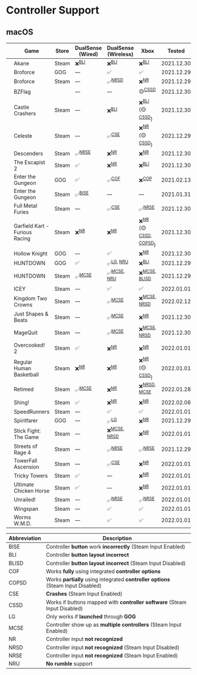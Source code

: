 # Controller Support

## macOS

|                                                                                                                  | Game                           | Store | DualSense (Wired)          | DualSense (Wireless)                      | Xbox                                                                 | Tested     |
| ---------------------------------------------------------------------------------------------------------------- | ------------------------------ | ----- | -------------------------- | ----------------------------------------- | -------------------------------------------------------------------- | ---------- |
| <img src="Pictures/Akane.png" alt="Akane" style="zoom:25%;" />                                                   | Akane                          | Steam | ❌<sup>[BLI](#bli)</sup>   | ❌<sup>[BLI](#bli)</sup>                  | ❌<sup>[BLI](#bli)</sup>                                             | 2021.12.30 |
| <img src="Pictures/Broforce.png" alt="Broforce" style="zoom:25%;" />                                             | Broforce                       | GOG   | —                          | ✅                                        | ✅                                                                   | 2021.12.29 |
| <img src="Pictures/Broforce.png" alt="Broforce" style="zoom:25%;" />                                             | Broforce                       | Steam | —                          | ✅<sup>[NRSD](#nrsd)</sup>                | ❌<sup>[NR](#nr)</sup>                                               | 2021.12.29 |
| <img src="Pictures/BZFlag.png" alt="BZFlag" style="zoom:25%;" />                                                 | BZFlag                         |       | —                          | —                                         | 🟡<sup>[CSSD](#cssd)</sup>                                           | 2021.12.30 |
| <img src="Pictures/Castle Crashers.png" alt="Castle Crashers" style="zoom:25%;" />                               | Castle Crashers                | Steam | —                          | ❌<sup>[BLI](#bli)</sup>                  | ❌<sup>[BLI](#bli)</sup> (🟡<sup>[CSSD](#cssd)</sup>)                | 2021.12.30 |
| <img src="Pictures/Celeste.png" alt="Celeste" style="zoom:25%;" />                                               | Celeste                        | Steam | —                          | ✅<sup>[CSE](#cse)</sup>                  | ❌<sup>[NR](#nr)</sup> (🟡<sup>[CSSD](#cssd)</sup>)                  | 2021.12.29 |
| <img src="Pictures/Descenders.png" alt="Descenders" style="zoom:25%;" />                                         | Descenders                     | Steam | ✅<sup>[NRSE](#nrse)</sup> | ❌<sup>[NR](#NR)</sup>                    | ❌<sup>[NR](#nr)</sup>                                               | 2021.12.30 |
| <img src="Pictures/The Escapist 2.png" alt="The Escapist 2" style="zoom:25%;" />                                 | The Escapist 2                 | Steam | ✅                         | ❌<sup>[NR](#NR)</sup>                    | ❌<sup>[BLI](#bli)</sup>                                             | 2021.12.30 |
| <img src="Pictures/Enter the Gungeon.png" alt="Enter the Gungeon" style="zoom:25%;" />                           | Enter the Gungeon              | GOG   | ✅                         | ✅<sup>[COF](#cof)</sup>                  | ❌<sup>[COP](#cop)</sup>                                             | 2021.02.13 |
| <img src="Pictures/Enter the Gungeon.png" alt="Enter the Gungeon" style="zoom:25%;" />                           | Enter the Gungeon              | Steam | ✅<sup>[BISE](#bise)</sup> | —                                         | —                                                                    | 2021.01.31 |
| <img src="Pictures/Full Metal Furies.png" alt="Full Metal Furies" style="zoom:25%;" />                           | Full Metal Furies              | Steam | —                          | ✅<sup>[CSE](#cse)</sup>                  | ✅<sup>[NRSE](#nrse)</sup>                                           | 2021.12.30 |
| <img src="Pictures/Garfield Kart - Furious Racing.png" alt="Garfield Kart - Furious Racing" style="zoom:25%;" /> | Garfield Kart - Furious Racing | Steam | ❌<sup>[NR](#nr)</sup>     | ❌<sup>[NR](#nr)</sup>                    | ❌<sup>[NR](#nr)</sup> (🟡<sup>[CSSD](#cssd), [COPSD](#copsd)</sup>) | 2021.12.30 |
| <img src="Pictures/Hollow Knight.png" alt="Hollow Knight" style="zoom:25%;" />                                   | Hollow Knight                  | GOG   | —                          | ✅                                        | ❌<sup>[NR](#nr)</sup>                                               | 2021.12.30 |
| <img src="Pictures/HUNTDOWN.png" alt="HUNTDOWN" style="zoom:25%;" />                                             | HUNTDOWN                       | GOG   | ✅                         | ✅<sup>[LG](#lg), [NRU](#nru)</sup>       | ❌<sup>[BLI](#bli)</sup>                                             | 2021.12.29 |
| <img src="Pictures/HUNTDOWN.png" alt="HUNTDOWN" style="zoom:25%;" />                                             | HUNTDOWN                       | Steam | ✅<sup>[MCSE](#mcse)</sup> | ✅<sup>[MCSE](#mcse), [NRU](#nru)</sup>   | ❌<sup>[MCSE](#mcse), [BLISD](#blisd)</sup>                          | 2021.12.29 |
| <img src="Pictures/ICEY.png" alt="ICEY" style="zoom:25%;" />                                                     | ICEY                           | Steam | —                          | ✅                                        | ✅                                                                   | 2022.01.01 |
| <img src="Pictures/Kingdom Two Crowns.png" alt="Kingdom Two Crowns" style="zoom:25%;" />                         | Kingdom Two Crowns             | Steam | —                          | ✅<sup>[MCSE](#mcse)</sup>                | ❌<sup>[MCSE](#mcse), [NRSD](#nrsd)</sup>                            | 2022.02.12 |
| <img src="Pictures/Just Shapes & Beats.png" alt="Just Shapes & Beats" style="zoom:25%;" />                       | Just Shapes & Beats            | Steam | —                          | ✅<sup>[MCSE](#mcse)</sup>                | ❌<sup>[NR](#nr)</sup>                                               | 2021.12.30 |
| <img src="Pictures/MageQuit.png" alt="MageQuit" style="zoom:25%;" />                                             | MageQuit                       | Steam | —                          | ✅<sup>[MCSE](#mcse)</sup>                | ❌<sup>[MCSE](#mcse), [NRSD](#nrsd)</sup>                            | 2021.12.30 |
| <img src="Pictures/Overcooked! 2.png" alt="Overcooked! 2" style="zoom:25%;" />                                   | Overcooked! 2                  | Steam | ✅                         | ❌<sup>[NR](#nr)</sup>                    | ❌<sup>[NR](#nr)</sup>                                               | 2022.01.01 |
| <img src="Pictures/Regular Human Basketball.png" alt="Regular Human Basketball" style="zoom:25%;" />             | Regular Human Basketball       | Steam | ❌<sup>[NR](#nr)</sup>     | ❌<sup>[NR](#nr)</sup>                    | ❌<sup>[NR](#nr)</sup> (🟡<sup>[CSSD](#cssd)</sup>)                  | 2022.01.01 |
| <img src="Pictures/Retimed.png" alt="Retimed" style="zoom:25%;" />                                               | Retimed                        | Steam | ✅<sup>[MCSE](#mcse)</sup> | ❌<sup>[NR](#nr)</sup>                    | ❌<sup>[NRSD](#nrsd), [MCSE](#mcse)</sup>                            | 2022.01.28 |
| <img src="Pictures/Shing!.png" alt="Shing!" style="zoom:25%;" />                                                 | Shing!                         | Steam | ✅                         | ❌<sup>[NR](#nr)</sup>                    | ❌<sup>[NR](#nr)</sup>                                               | 2022.02.06 |
| <img src="Pictures/SpeedRunners.png" alt="SpeedRunners" style="zoom:25%;" />                                     | SpeedRunners                   | Steam | —                          | ✅                                        | ✅                                                                   | 2022.01.01 |
| <img src="Pictures/Spiritfarer.png" alt="Spiritfarer" style="zoom:25%;" />                                       | Spiritfarer                    | GOG   | —                          | ✅<sup>[LG](#lg)</sup>                    | ❌<sup>[NR](#nr)</sup>                                               | 2021.12.29 |
| <img src="Pictures/Stick Fight - The Game.png" alt="Stick Fight: The Game" style="zoom:25%;" />                  | Stick Fight: The Game          | Steam | —                          | ❌<sup>[MCSE](#mcse), [NRSD](#nrsd)</sup> | ❌<sup>[NR](#nr)</sup>                                               | 2022.01.01 |
| <img src="Pictures/Streets of Rage 4.png" alt="Streets of Rage 4" style="zoom:25%;" />                           | Streets of Rage 4              | Steam | —                          | ✅<sup>[NRSE](#nrse)</sup>                | ✅<sup>[NRSE](#nrse)</sup>                                           | 2021.12.29 |
| <img src="Pictures/TowerFall Ascension.png" alt="TowerFall Ascension" style="zoom:25%;" />                       | TowerFall Ascension            | Steam | —                          | ✅<sup>[CSE](#cse)</sup>                  | ❌<sup>[NR](#nr)</sup>                                               | 2022.01.01 |
| <img src="Pictures/Tricky Towers.png" alt="Tricky Towers" style="zoom:25%;" />                                   | Tricky Towers                  | Steam | ✅                         | —                                         | ❌<sup>[NR](#nr)</sup>                                               | 2022.01.01 |
| <img src="Pictures/Ultimate Chicken Horse.png" alt="Ultimate Chicken Horse" style="zoom:25%;" />                 | Ultimate Chicken Horse         | Steam | ✅                         | —                                         | ❌<sup>[NR](#nr)</sup>                                               | 2022.01.01 |
| <img src="Pictures/Unrailed!.png" alt="Unrailed!" style="zoom:25%;" />                                           | Unrailed!                      | Steam | —                          | ✅<sup>[NRSE](#nrse)</sup>                | ✅<sup>[NRSE](#nrse)</sup>                                           | 2022.01.01 |
| <img src="Pictures/Wingspan.png" alt="Wingspan" style="zoom:25%;" />                                             | Wingspan                       | Steam | —                          | ✅                                        | ✅                                                                   | 2022.01.01 |
| <img src="Pictures/Worms W.M.D.png" alt="Worms W.M.D." style="zoom:25%;" />                                      | Worms W.M.D.                   | Steam | —                          | ✅                                        | ✅                                                                   | 2022.01.01 |

| Abbreviation              | Description                                                                        |
| ------------------------- | ---------------------------------------------------------------------------------- |
| <a name="bise">BISE</a>   | Controller **button** work **incorrectly** (Steam Input Enabled)                   |
| <a name="bli">BLI</a>     | Controller **button layout incorrect**                                             |
| <a name="blisd">BLISD</a> | Controller **button layout incorrect** (Steam Input Disabled)                      |
| <a name="cof">COF</a>     | Works **fully** using integrated **controller options**                            |
| <a name="copsd">COPSD</a> | Works **partially** using integrated **controller options** (Steam Input Disabled) |
| <a name="cse">CSE</a>     | **Crashes** (Steam Input Enabled)                                                  |
| <a name="cssd">CSSD</a>   | Works if buttons mapped with **controller software** (Steam Input Disabled)        |
| <a name="lg">LG</a>       | Only works if **launched** through **GOG**                                         |
| <a name="mcse">MCSE</a>   | Controller show up as **multiple controllers** (Steam Input Enabled)               |
| <a name="nr">NR</a>       | Controller input **not recognized**                                                |
| <a name="nrsd">NRSD</a>   | Controller input **not recognized** (Steam Input Disabled)                         |
| <a name="nrse">NRSE</a>   | Controller input **not recognized** (Steam Input Enabled)                          |
| <a name="nru">NRU</a>     | **No rumble** support                                                              |
